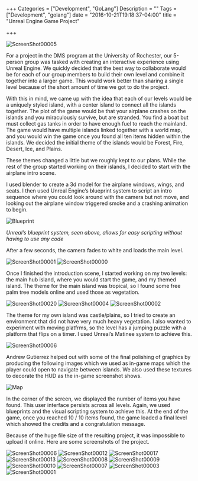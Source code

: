 +++
Categories = ["Development", "GoLang"]
Description = ""
Tags = ["Development", "golang"]
date = "2016-10-21T19:18:37-04:00"
title = "Unreal Engine Game Project"

+++

![ScreenShot00005](/img/ScreenShot00005.png)

For a project in the DMS program at the University of Rochester, our 5-person group was tasked with creating an interactive experience using Unreal Engine. We quickly decided that the best way to collaborate would be for each of our group members to build their own level and combine it together into a larger game. This would work better than sharing a single level because of the short amount of time we got to do the project.

With this in mind, we came up with the idea that each of our levels would be a uniquely styled island, with a center island to connect all the islands together. The plot of the game would be that your airplane crashes on the islands and you miraculously survive, but are stranded. You find a boat but must collect gas tanks in order to have enough fuel to reach the mainland. The game would have multiple islands linked together with a world map, and you would win the game once you found all ten items hidden within the islands. We decided the initial theme of the islands would be Forest, Fire, Desert, Ice, and Plains.

These themes changed a little but we roughly kept to our plans. While the rest of the group started working on their islands, I decided to start with the airplane intro scene.

I used blender to create a 3d model for the airplane windows, wings, and seats. I then used Unreal Engine’s blueprint system to script an intro sequence where you could look around with the camera but not move, and looking out the airplane window triggered smoke and a crashing animation to begin.

![Blueprint](/img/Blueprint.jpg)

*Unreal’s blueprint system, seen above, allows for easy scripting without having to use any code*

After a few seconds, the camera fades to white and loads the main level.

![ScreenShot00001](/img/ScreenShot00001.png)
![ScreenShot00000](/img/ScreenShot00000.png)

Once I finished the introduction scene, I started working on my two levels: the main hub island, where you would start the game, and my themed island. The theme for the main island was tropical, so I found some free palm tree models online and used those as vegetation.

![ScreenShot00020](/img/ScreenShot00020.png)
![ScreenShot00004](/img/ScreenShot00004.png)
![ScreenShot00002](/img/ScreenShot00002.png)


The theme for my own island was castle/plains, so I tried to create an environment that did not have very much heavy vegetation. I also wanted to experiment with moving platfrms, so the level has a jumping puzzle with a platform that flips on a timer. I used Unreal’s Matinee system to achieve this.

![ScreenShot00006](/img/ScreenShot00006.png)

Andrew Gutierrez helped out with some of the final polishing of graphics by producing the following images which we used as in-game maps which the player could open to navigate between islands. We also used these textures to decorate the HUD as the in-game screenshot shows.

![Map](/img/map.png)

In the corner of the screen, we displayed the number of items you have found. This user interface persists across all levels. Again, we used blueprints and the visual scripting system to achieve this. At the end of the game, once you reached 10 / 10 items found, the game loaded a final level which showed the credits and a congratulation message.

Because of the huge file size of the resulting project, it was impossible to upload it online. Here are some screenshots of the project.

![ScreenShot00006](/img/ScreenShot00006.png)
![ScreenShot00012](/img/ScreenShot00012.png)
![ScreenShot00017](/img/ScreenShot00017.png)
![ScreenShot00013](/img/ScreenShot00013.png)
![ScreenShot00008](/img/ScreenShot00008.png)
![ScreenShot00009](/img/ScreenShot00009.png)
![ScreenShot00010](/img/ScreenShot00010.png)
![ScreenShot00007](/img/ScreenShot00007.png)
![ScreenShot00003](/img/ScreenShot00003.png)
![ScreenShot00001](/img/ScreenShot00001.png)
